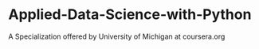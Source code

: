 # Applied-Data-Science-with-Python
A Specialization offered by University of Michigan at coursera.org

